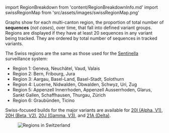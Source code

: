 import RegionBreakdown from 'content/RegionBreakdownInfo.md'
import swissRegionMap from 'src/assets/images/swissRegionMap.png'

Graphs show for each multi-canton region, the proportion of total number of **sequences** (*not cases*), over time, that fall into defined variant groups. Regions are displayed if they have at least 20 sequences in any variant being tracked. They are ordered by total number of sequences in tracked variants.

The Swiss regions are the same as those used for the [Sentinella](https://www.sentinella.ch/) surveillance system:
- Region 1: Geneva, Neuchâtel, Vaud, Valais
- Region 2: Bern, Fribourg, Jura
- Region 3: Aargau, Basel-Land, Basel-Stadt, Solothurn
- Region 4: Lucerne, Nidwalden, Obwalden, Schwyz, Uri, Zug
- Region 5: Appenzell Innerrhoden, Appenzell Ausserrhoden, Glarus, Sankt Gallen, Schaffhausen, Thurgau, Zürich
- Region 6: Graubünden, Ticino

Swiss-focused builds for the major variants are available for [20I (Alpha, V1)](https://nextstrain.org/groups/neherlab/ncov/20I.Alpha.V1-swiss?c=division&f_clade_membership=20I%20%28Alpha,%20V1%29&f_country=Switzerland), [20H (Beta, V2)](https://nextstrain.org/groups/neherlab/ncov/20H.Beta.V2-swiss?c=division&f_clade_membership=20H%20%28Beta,%20V2%29&f_country=Switzerland), [20J (Gamma, V3)](https://nextstrain.org/groups/neherlab/ncov/20J.Gamma.V3-swiss?c=division&f_clade_membership=20J%20%28Gamma,%20V3%29&f_country=Switzerland), and [21A (Delta)](https://nextstrain.org/groups/neherlab/ncov/21A.Delta-swiss?c=division&f_clade_membership=21A%20%28Delta%29&f_country=Switzerland).

<figure className="text-center">
  <img src={swissRegionMap.src} alt="Regions in Switzerland" />
</figure>


<RegionBreakdown/>